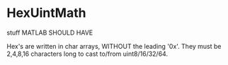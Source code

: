 # HexUintMath
 stuff MATLAB SHOULD HAVE


Hex's are written in char arrays, WITHOUT the leading '0x'. 
They must be 2,4,8,16 characters long to cast to/from uint8/16/32/64. 

